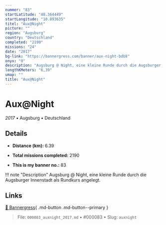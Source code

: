 ```yaml
---
nummer: "83"
startLatitude: "48.364449"
startLongitude: "10.893635"
titel: "Aux@Night"
picture: ""
region: "Augsburg"
country: "Deutschland"
completed: "2190"
missions: "24"
date: "2017"
bg-link: "https://bannergress.com/banner/aux-night-bdb8"
onyx: "0"
description: "Augsburg @ Night, eine kleine Runde durch die Augsburger Innenstadt als Rundkurs angelegt."
lengthKMeters: "6,39"
umap: ""
title: "Aux@Night"
---
```

# Aux@Night

*2017* • Augsburg • Deutschland



## Details
- **Distance (km):** 6.39

- **Total missions completed:** 2190
- **This is my banner no.:** 83


!!! note "Description"
    Augsburg @ Night, eine kleine Runde durch die Augsburger Innenstadt als Rundkurs angelegt.



## Links
[🔗 Bannergress](https://bannergress.com/banner/aux-night-bdb8){ .md-button .md-button--primary }



> File: `000083_auxnight_2017.md` • #000083 • Slug: `auxnight`
